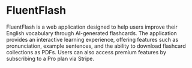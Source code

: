 # FluentFlash
FluentFlash is a web application designed to help users improve their English vocabulary through AI-generated flashcards. The application provides an interactive learning experience, offering features such as pronunciation, example sentences, and the ability to download flashcard collections as PDFs. Users can also access premium features by subscribing to a Pro plan via Stripe.